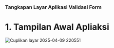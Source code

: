### Tangkapan Layar Aplikasi Validasi Form 
 # 1. Tampilan Awal Apliaksi
 ![Cuplikan layar 2025-04-09 220551](https://github.com/user-attachments/assets/96995183-3c29-44ba-ad35-77032b1635af)
